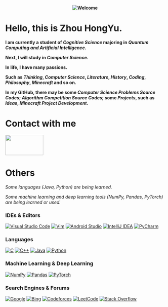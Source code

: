 **<div align=center>![Welcome](https://cdn.jsdelivr.net/gh/zhouhongyucs/zhouhongyucs@main/assets/img/welcome.svg)</div>**

# Hello, this is Zhou HongYu.

**I am currently a student of *Cognitive Science* majoring in *Quantum Computing and Artificial Intelligence*.**

**Next, I will study in *Computer Science*.**

**In life, I have many passions.**

**Such as *Thinking*, *Computer Science*, *Literature*, *History*, *Coding*, *Philosophy*, *Minecraft* and so on.**

**In my GitHub, there may be some *Computer Science Problems Source Codes*; *Algorithm Competition Source Codes*; some *Projects*, such as *Ideas*, *Minecraft Project Development*.**

# Contact with me
<p align="left">
<a href="https://litingchu.cn" target="blank"><img align="center" src="https://cdn.jsdelivr.net/gh/zhouhongyucs/zhouhongyucs@main/assets/img/litingchu_logo.svg" alt="" height="64" width="120" /></a>
</p>

# Others
*Some languages (Java, Python) are being learned.*

*Some machine learning and deep learning tools (NumPy, Pandas, PyTorch) are being learned or used.*

### IDEs & Editors

<a href="https://code.visualstudio.com/" target="blank">![Visual Studio Code](https://img.shields.io/badge/Visual%20Studio%20Code-0078d7.svg?style=for-the-badge&logo=visual-studio-code&logoColor=white)</a>
<a href="https://www.vim.org/" target="blank">![Vim](https://img.shields.io/badge/VIM-%2311AB00.svg?style=for-the-badge&logo=vim&logoColor=white)</a>
<a href="https://developer.android.com/studio/" target="blank">![Android Studio](https://img.shields.io/badge/Android%20Studio-3DDC84.svg?style=for-the-badge&logo=android-studio&logoColor=white)</a>
<a href="https://www.jetbrains.com/idea" target="blank">![IntelliJ IDEA](https://img.shields.io/badge/IntelliJIDEA-000000.svg?style=for-the-badge&logo=intellij-idea&logoColor=white)</a>
<a href="https://www.jetbrains.com/pycharm/" target="blank">![PyCharm](https://img.shields.io/badge/pycharm-143?style=for-the-badge&logo=pycharm&logoColor=black&color=black&labelColor=green)</a>

### Languages
  
<a href="https://www.bell-labs.com/usr/dmr/www/" target="blank">![C](https://img.shields.io/badge/c-%2300599C.svg?style=for-the-badge&logo=c&logoColor=white)</a>
<a href="https://stroustrup.com/" target="blank">![C++](https://img.shields.io/badge/c++-%2300599C.svg?style=for-the-badge&logo=c%2B%2B&logoColor=white)</a>
<a href="https://java.com/" target="blank">![Java](https://img.shields.io/badge/java-%23ED8B00.svg?style=for-the-badge&logo=java&logoColor=white)</a>
<a href="https://python.org/" target="blank">![Python](https://img.shields.io/badge/python-3670A0?style=for-the-badge&logo=python&logoColor=ffdd54)</a>

### Machine Learning & Deep Learning

<a href="https://numpy.org/" target="blank">![NumPy](https://img.shields.io/badge/numpy-%23013243.svg?style=for-the-badge&logo=numpy&logoColor=white)</a>
<a href="https://pandas.pydata.org/" target="blank">![Pandas](https://img.shields.io/badge/pandas-%23150458.svg?style=for-the-badge&logo=pandas&logoColor=white)</a>
<a href="https://pytorch.org/" target="blank">![PyTorch](https://img.shields.io/badge/PyTorch-%23EE4C2C.svg?style=for-the-badge&logo=PyTorch&logoColor=white)</a>

### Search Engines & Forums

<a href="https://google.com" target="blank">![Google](https://img.shields.io/badge/google-4285F4?style=for-the-badge&logo=google&logoColor=white)</a>
<a href="https://bing.com" target="blank">![Bing](https://img.shields.io/badge/Microsoft%20Bing-258FFA?style=for-the-badge&logo=Microsoft%20Bing&logoColor=white)</a>
<a href="https://codeforces.com" target="blank">![Codeforces](https://img.shields.io/badge/Codeforces-445f9d?style=for-the-badge&logo=Codeforces&logoColor=white)</a>
<a href="https://leetcode.com" target="blank">![LeetCode](https://img.shields.io/badge/LeetCode-000000?style=for-the-badge&logo=LeetCode&logoColor=#d16c06)</a>
<a href="https://stackoverflow.com" target="blank">![Stack Overflow](https://img.shields.io/badge/-Stackoverflow-FE7A16?style=for-the-badge&logo=stack-overflow&logoColor=white)</a>
